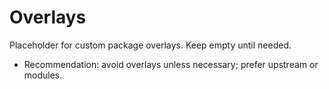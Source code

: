 # Overlays

Placeholder for custom package overlays. Keep empty until needed.

- Recommendation: avoid overlays unless necessary; prefer upstream or modules.

